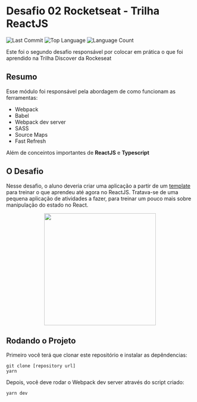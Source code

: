 <p align="center">
  <h1> Desafio 02 Rocketseat - Trilha ReactJS </h1>
</p>

![Last Commit](https://img.shields.io/github/last-commit/rodrocha444/desafio-02-rocketseat)
![Top Language](https://img.shields.io/github/languages/top/rodrocha444/desafio-02-rocketseat)
![Language Count](https://img.shields.io/github/languages/count/rodrocha444/desafio-02-rocketseat)

Este foi o segundo desafio responsável por colocar em prática o que foi aprendido na Trilha Discover da Rockeseat

## Resumo

Esse módulo foi responsável pela abordagem de como funcionam as ferramentas:
  - Webpack
  - Babel
  - Webpack dev server
  - SASS
  - Source Maps
  - Fast Refresh

Além de conceintos importantes de **ReactJS** e **Typescript**

## O Desafio

Nesse desafio, o aluno deveria criar uma aplicação a partir de um [template](https://github.com/rocketseat-education/ignite-template-reactjs-conceitos-do-react) para treinar o que aprendeu até agora no ReactJS. Tratava-se de uma pequena aplicação de atividades a fazer, para treinar um pouco mais sobre manipulação do estado no React.
<p align="center">
  <img align="center" height="300"  src="https://user-images.githubusercontent.com/58188119/171281980-b20c2fc6-752f-4415-b04f-6aaa52100720.gif">
</p>

## Rodando o Projeto

Primeiro você terá que clonar este repositório e instalar as depêndencias:

```
git clone [repository url]
yarn
```

Depois, você deve rodar o Webpack dev server através do script criado:

```
yarn dev
```
